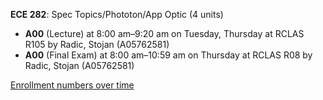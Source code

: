 **ECE 282**: Spec Topics/Phototon/App Optic (4 units)

- **A00** (Lecture) at 8:00 am–9:20 am on Tuesday, Thursday at RCLAS R105 by Radic, Stojan (A05762581)
- **A00** (Final Exam) at 8:00 am–10:59 am on Thursday at RCLAS R08 by Radic, Stojan (A05762581)

[Enrollment numbers over time](./ECE282.tsv)
